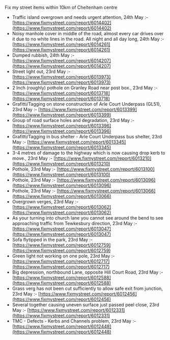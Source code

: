 Fix my street items within 10km of Cheltenham centre

<!-- fix_marker starts -->

- Traffic island overgrown and needs urgent attention, 24th May :- [https://www.fixmystreet.com/report/6014402](https://www.fixmystreet.com/report/6014402)
- Noisy manhole cover in middle of the road, almost every car drives over it due to no white lines in the road. All night and all day long, 24th May :- [https://www.fixmystreet.com/report/6014261](https://www.fixmystreet.com/report/6014261)
- Dumped rubbish, 24th May :- [https://www.fixmystreet.com/report/6014207](https://www.fixmystreet.com/report/6014207)
- Street light out, 23rd May :- [https://www.fixmystreet.com/report/6013973](https://www.fixmystreet.com/report/6013973)
- 2 Inch (roughly) pothole on Granley Road near post box., 23rd May :- [https://www.fixmystreet.com/report/6013718](https://www.fixmystreet.com/report/6013718)
- Grafitti/Tagging on stone construction of Arle Court Underpass (GL51), 23rd May :- [https://www.fixmystreet.com/report/6013399](https://www.fixmystreet.com/report/6013399)
- Group of road surface holes and degradation, 23rd May :- [https://www.fixmystreet.com/report/6013396](https://www.fixmystreet.com/report/6013396)
- Grafitti/Tagging in bus shelter - Arle Court Underpass bus shelter, 23rd May :- [https://www.fixmystreet.com/report/6013345](https://www.fixmystreet.com/report/6013345)
- 3-4 metres of damage to the highway which is now causing drop kerb to move., 23rd May :- [https://www.fixmystreet.com/report/6013210](https://www.fixmystreet.com/report/6013210)
- Pothole, 23rd May :- [https://www.fixmystreet.com/report/6013100](https://www.fixmystreet.com/report/6013100)
- Pothole, 23rd May :- [https://www.fixmystreet.com/report/6013096](https://www.fixmystreet.com/report/6013096)
- Pothole, 23rd May :- [https://www.fixmystreet.com/report/6013066](https://www.fixmystreet.com/report/6013066)
- Overgrown verges, 23rd May :- [https://www.fixmystreet.com/report/6013062](https://www.fixmystreet.com/report/6013062)
- As your turning into church lane you cannot see around the bend to see approaching traffic from Tewkesbury direction, 23rd May :- [https://www.fixmystreet.com/report/6013047](https://www.fixmystreet.com/report/6013047)
- Sofa flytipped in the park, 23rd May :- [https://www.fixmystreet.com/report/6012759](https://www.fixmystreet.com/report/6012759)
- Green light not working on one pole, 23rd May :- [https://www.fixmystreet.com/report/6012717](https://www.fixmystreet.com/report/6012717)
- Big depression, northbound Lane, opposite Hill Court Road, 23rd May :- [https://www.fixmystreet.com/report/6012588](https://www.fixmystreet.com/report/6012588)
- Grass verg has not been cut sufficiently to allow safe exit from junction, 23rd May :- [https://www.fixmystreet.com/report/6012456](https://www.fixmystreet.com/report/6012456)
- Several together causing uneven surface just passed peel close, 23rd May :- [https://www.fixmystreet.com/report/6012331](https://www.fixmystreet.com/report/6012331)
- TMC - Defects - Kerbs and Channels problem, 23rd May :- [https://www.fixmystreet.com/report/6012448](https://www.fixmystreet.com/report/6012448)

<!-- fix_marker ends -->
